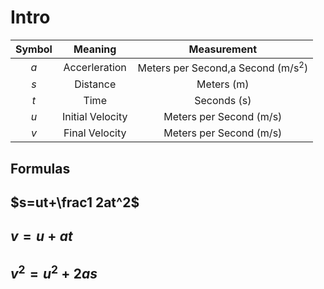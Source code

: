 # Intro


| **Symbol** |   **Meaning**    |           **Measurement**            |
| :--------: | :--------------: | :----------------------------------: |
|    $a$     |  Accerleration   | Meters per Second,a Second (m/s$^2$) |
|    $s$     |     Distance     |              Meters (m)              |
|    $t$     |       Time       |             Seconds (s)              |
|    $u$     | Initial Velocity |       Meters per Second (m/s)        |
|    $v$     |  Final Velocity  |       Meters per Second (m/s)        |

## Formulas

## $s=ut+\frac1 2at^2$

## $v=u+at$

## $v^2=u^2+2as$
